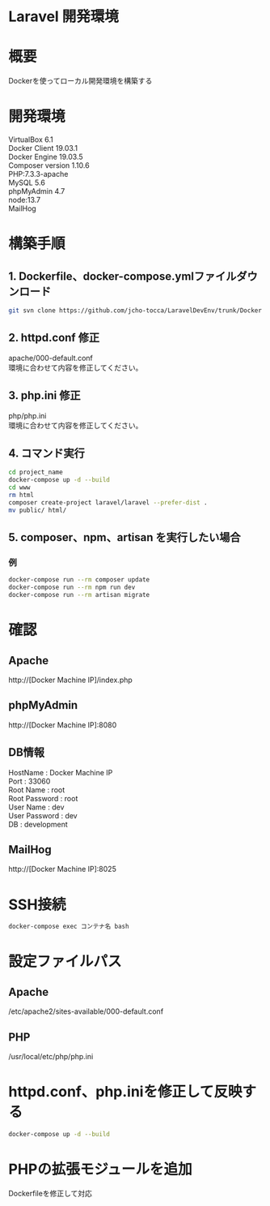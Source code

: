 Laravel 開発環境
====

# 概要
Dockerを使ってローカル開発環境を構築する

# 開発環境

VirtualBox 6.1  
Docker Client 19.03.1  
Docker Engine 19.03.5  
Composer version 1.10.6  
PHP:7.3.3-apache  
MySQL 5.6   
phpMyAdmin 4.7  
node:13.7  
MailHog  

# 構築手順
## 1. Dockerfile、docker-compose.ymlファイルダウンロード
```bash
git svn clone https://github.com/jcho-tocca/LaravelDevEnv/trunk/Docker project_name
```
## 2. httpd.conf 修正
apache/000-default.conf  
環境に合わせて内容を修正してください。
## 3. php.ini 修正
php/php.ini  
環境に合わせて内容を修正してください。
## 4. コマンド実行
```bash
cd project_name
docker-compose up -d --build
cd www
rm html
composer create-project laravel/laravel --prefer-dist .
mv public/ html/
```

## 5. composer、npm、artisan を実行したい場合
### 例
```bash
docker-compose run --rm composer update
docker-compose run --rm npm run dev
docker-compose run --rm artisan migrate 
```

# 確認

## Apache
http://[Docker Machine IP]/index.php

## phpMyAdmin
http://[Docker Machine IP]:8080

## DB情報
HostName : Docker Machine IP  
Port : 33060  
Root Name : root  
Root Password : root  
User Name : dev  
User Password : dev  
DB : development  

## MailHog
http://[Docker Machine IP]:8025

# SSH接続
```bash
docker-compose exec コンテナ名 bash
```

# 設定ファイルパス
## Apache
/etc/apache2/sites-available/000-default.conf
## PHP
/usr/local/etc/php/php.ini

# httpd.conf、php.iniを修正して反映する
```bash
docker-compose up -d --build
```

# PHPの拡張モジュールを追加
Dockerfileを修正して対応